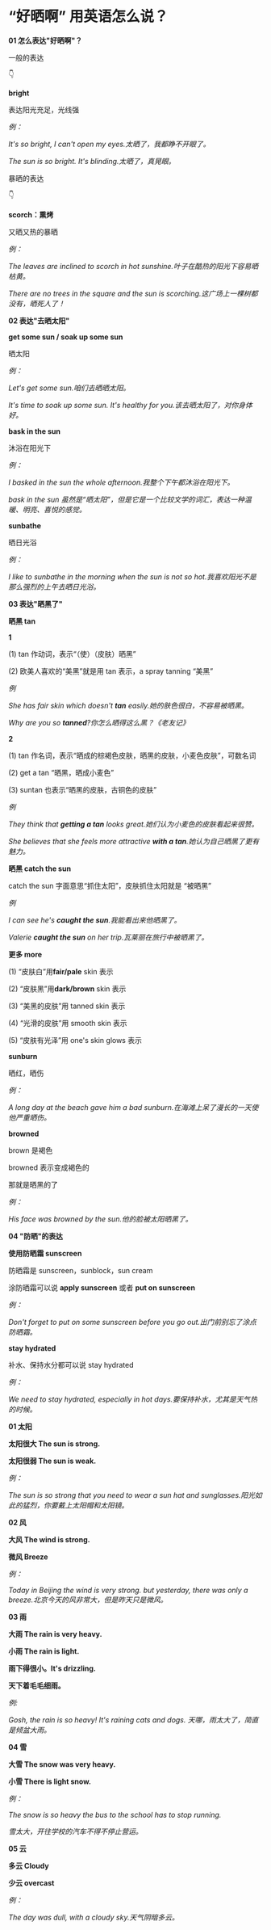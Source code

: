 # “好晒啊” 用英语怎么说？

**01 怎么表达"好晒啊"？**

一般的表达

👇

**bright**

表达阳光充足，光线强

_例：_

_It's so bright, I can't open my eyes.太晒了，我都睁不开眼了。_

_The sun is so bright. It's blinding.太晒了，真晃眼。_

暴晒的表达

👇

**scorch：熏烤**

又晒又热的暴晒

_例：_

_The leaves are inclined to scorch in hot sunshine.叶子在酷热的阳光下容易晒枯黄。_

_There are no trees in the square and the sun is scorching.这广场上一棵树都没有，晒死人了！_

**02 表达"去晒太阳"**

**get some sun / soak up some sun**

晒太阳

_例：_

_Let's get some sun.咱们去晒晒太阳。_

_It's time to soak up some sun. It's healthy for you.该去晒太阳了，对你身体好。_

**bask in the sun**

沐浴在阳光下

_例：_

_I basked in the sun the whole afternoon.我整个下午都沐浴在阳光下。_

_bask in the sun 虽然是“晒太阳”，但是它是一个比较文学的词汇，表达一种温暖、明亮、喜悦的感觉。_

**sunbathe**

晒日光浴

_例：_

_I like to sunbathe in the morning when the sun is not so hot.我喜欢阳光不是那么强烈的上午去晒日光浴。_

**03 表达"晒黑了"**

**晒黑 tan**

**1**

(1) tan 作动词，表示“（使）（皮肤）晒黑”

(2) 欧美人喜欢的“美黑”就是用 tan 表示，a spray tanning “美黑”

_例_

_She has fair skin which doesn't **tan** easily.她的肤色很白，不容易被晒黑。_

_Why are you so **tanned**?你怎么晒得这么黑？《老友记》_

**2**

(1) tan 作名词，表示“晒成的棕褐色皮肤，晒黑的皮肤，小麦色皮肤”，可数名词

(2) get a tan “晒黑，晒成小麦色”

(3) suntan 也表示“晒黑的皮肤，古铜色的皮肤”

_例_

_They think that **getting a tan** looks great.她们认为小麦色的皮肤看起来很赞。_

_She believes that she feels more attractive **with a tan**.她认为自己晒黑了更有魅力。_

**晒黑 catch the sun**

catch the sun 字面意思“抓住太阳”，皮肤抓住太阳就是 “被晒黑”

_例_

_I can see he's **caught the sun**.我能看出来他晒黑了。_

_Valerie **caught the sun** on her trip.瓦莱丽在旅行中被晒黑了。_

**更多 more**

(1) “皮肤白”用**fair/pale** skin 表示

(2) “皮肤黑”用**dark/brown** skin 表示

(3) “美黑的皮肤”用 tanned skin 表示

(4) “光滑的皮肤”用 smooth skin 表示

(5) “皮肤有光泽”用 one's skin glows 表示

**sunburn**

晒红，晒伤

_例：_

_A long day at the beach gave him a bad sunburn.在海滩上呆了漫长的一天使他严重晒伤。_

**browned**

brown 是褐色

browned 表示变成褐色的

那就是晒黑的了

_例：_

_His face was browned by the sun.他的脸被太阳晒黑了。_

**04 "防晒"的表达**

**使用防晒霜 sunscreen**

防晒霜是 sunscreen，sunblock，sun cream

涂防晒霜可以说 **apply sunscreen** 或者 **put on sunscreen**

_例：_

_Don't forget to put on some sunscreen before you go out.出门前别忘了涂点防晒霜。_

**stay hydrated**

补水、保持水分都可以说 stay hydrated

_例：_

_We need to stay hydrated, especially in hot days.要保持补水，尤其是天气热的时候。_

**01 太阳**

**太阳很大 The sun is strong.**

**太阳很弱 The sun is weak.**

_例：_

_The sun is so strong that you need to wear a sun hat and sunglasses.阳光如此的猛烈，你要戴上太阳帽和太阳镜。_

**02 风**

**大风 The wind is strong.**

**微风 Breeze**

_例：_

_Today in Beijing the wind is very strong. but yesterday, there was only a breeze.北京今天的风非常大，但是昨天只是微风。_

**03 雨**

**大雨 The rain is very heavy.**

**小雨 The rain is light.**

**雨下得很小。It's drizzling.**

**天下着毛毛细雨。**

_例:_

_Gosh, the rain is so heavy! It's raining cats and dogs. 天哪，雨太大了，简直是倾盆大雨。_

**04 雪**

**大雪 The snow was very heavy.**

**小雪 There is light snow.**

_例：_

_The snow is so heavy the bus to the school has to stop running._

_雪太大，开往学校的汽车不得不停止营运。_

**05 云**

**多云 Cloudy**

**少云 overcast**

_例：_

_The day was dull, with a cloudy sky.天气阴暗多云。_
